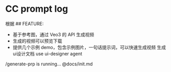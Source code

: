# CC prompt log

根据 ## FEATURE:
  - 基于参考图，通过 Veo3 的 API 生成视频
  - 生成的视频可以预览下载
  - 提供几个示例 demo，包含示例图片，一句话提示词，可以快速生成视频 生成 ui设计文档 use ui-designer agent



/generate-prp is running… @docs/init.md




